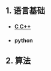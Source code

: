 ## 1. 语言基础

- #### [C C++](https://github.com/Amdeo/NoteBook/tree/master/C%20C%2B%2B) 

- #### python

  



## 2. 算法








